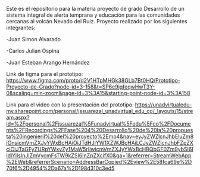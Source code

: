 Este es el repositorio para la materia proyecto de grado Desarrollo de un sistema integral de alerta temprana y educación para las comunidades cercanas al volcán Nevado del Ruiz.
Proyecto realizado por los siguientes integrantes:

-Juan Simon Alvarado

-Carlos Julian Ospina

-Juan Esteban Arango Hernández

Link de figma para el prototipo: https://www.figma.com/proto/q2V1HTpMHGk38GLb7Bt0HQ/Prototipo-Proyecto-de-Grado?node-id=3-158&t=SP6e9jqfeqwHwT3Y-0&scaling=min-zoom&page-id=3%3A15&starting-point-node-id=3%3A158

Link para el video con la presentación del prototipo: https://unadvirtualedu-my.sharepoint.com/personal/jssuarezal_unadvirtual_edu_co/_layouts/15/stream.aspx?id=%2Fpersonal%2Fjssuarezal%5Funadvirtual%5Fedu%5Fco%2FDocuments%2FRecordings%2FFase%204%20Desarrollo%20de%20la%20propuesta%20ingenieril%20del%20proyecto%2Emp4&nav=eyJyZWZlcnJhbEluZm8iOnsicmVmZXJyYWxBcHAiOiJTdHJlYW1XZWJBcHAiLCJyZWZlcnJhbFZpZXciOiJTaGFyZURpYWxvZy1MaW5rIiwicmVmZXJyYWxBcHBQbGF0Zm9ybSI6IldlYiIsInJlZmVycmFsTW9kZSI6InZpZXcifX0&ga=1&referrer=StreamWebApp%2EWeb&referrerScenario=AddressBarCopied%2Eview%2E58fca69e%2D70f6%2D4954%2Da67a%2D198d310c3ed5
